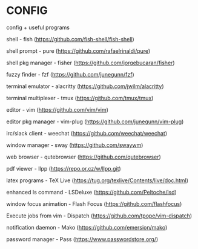 CONFIG
=

config + useful programs

shell - fish (https://github.com/fish-shell/fish-shell)

shell prompt - pure (https://github.com/rafaelrinaldi/pure)

shell pkg manager - fisher (https://github.com/jorgebucaran/fisher)

fuzzy finder - fzf (https://github.com/junegunn/fzf)

terminal emulator - alacritty (https://github.com/jwilm/alacritty)

terminal multiplexer - tmux (https://github.com/tmux/tmux)

editor - vim (https://github.com/vim/vim)

editor pkg manager - vim-plug (https://github.com/junegunn/vim-plug)

irc/slack client - weechat (https://github.com/weechat/weechat)

window manager - sway (https://github.com/swaywm) 

web browser - qutebrowser (https://github.com/qutebrowser)

pdf viewer - llpp (https://repo.or.cz/w/llpp.git)

latex programs - TeX Live (https://tug.org/texlive/Contents/live/doc.html)

enhanced ls command - LSDeluxe (https://github.com/Peltoche/lsd)

window focus animation - Flash Focus (https://github.com/flashfocus)

Execute jobs from vim - Dispatch (https://github.com/tpope/vim-dispatch)

notification daemon - Mako (https://github.com/emersion/mako)

password manager - Pass (https://www.passwordstore.org/)
